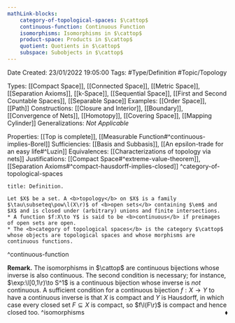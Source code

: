 ```yaml
---
mathLink-blocks:
    category-of-topological-spaces: $\cattop$
    continuous-function: Continuous Function
    isomorphisms: Isomorphisms in $\cattop$
    product-space: Products in $\cattop$
    quotient: Quotients in $\cattop$
    subspace: Subobjects in $\cattop$
---
```


<div class="topSpace"></div>

Date Created: 23/01/2022 19:05:00
Tags: #Type/Definition #Topic/Topology

Types: [[Compact Space]], [[Connected Space]], [[Metric Space]], [[Separation Axioms]], [[k-Space]], [[Sequential Space]], [[First and Second Countable Spaces]], [[Separable Space]]
Examples: [[Order Space]], [[Path]]
Constructions: [[Closure and Interior]], [[Boundary]], [[Convergence of Nets]], [[Homotopy]], [[Covering Space]], [[Mapping Cylinder]]
Generalizations: <i>Not Applicable</i>

Properties: [[Top is complete]], [[Measurable Function#^continuous-implies-Borel]]
Sufficiencies: [[Basis and Subbasis]], [[An epsilon-trade for an easy life#^Luzin]]
Equivalences: [[Characterizations of topology via nets]]
Justifications: [[Compact Space#^extreme-value-theorem]], [[Separation Axioms#^compact-hausdorff-implies-closed]]
^category-of-topological-spaces

``` ad-Definition
title: Definition.

Let $X$ be a set. A <b>topology</b> on $X$ is a family $\tau\subseteq\pow\l(X\r)$ of <b>open sets</b> containing $\em$ and $X$ and is closed under (arbitrary) unions and finite intersections.
* A function $f:X\to Y$ is said to be <b>continuous</b> if preimages of open sets are open.
* The <b>category of topological spaces</b> is the category $\cattop$ whose objects are topological spaces and whose morphisms are continuous functions.

```
^continuous-function

<b>Remark.</b> The isomorphisms in $\cattop$ are continuous bijections whose inverse is also continuous. The second condition is necessary; for instance, $\exp:\l[0,1\r)\to S^1$ is a continuous bijection whose inverse is <i>not</i> continuous. A sufficient condition for a continuous bijection $f:X\to Y$ to have a continuous inverse is that $X$ is compact and $Y$ is Hausdorff, in which case every closed set $F\subseteq X$ is compact, so $f\l(F\r)$ is compact and hence closed too.<span style="float:right;">$\blacklozenge$</span> ^isomorphisms
